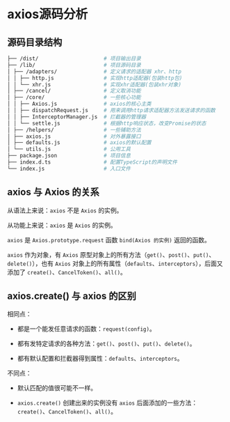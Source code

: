 # axios源码分析

## 源码目录结构

```bash
├── /dist/                     # 项目输出目录
├── /lib/                      # 项目源码目录
│ ├── /adapters/               # 定义请求的适配器 xhr、http
│ │ ├── http.js                # 实现http适配器(包装http包)
│ │ └── xhr.js                 # 实现xhr适配器(包装xhr对象)
│ ├── /cancel/                 # 定义取消功能
│ ├── /core/                   # 一些核心功能
│ │ ├── Axios.js               # axios的核心主类
│ │ ├── dispatchRequest.js     # 用来调用http请求适配器方法发送请求的函数
│ │ ├── InterceptorManager.js  # 拦截器的管理器
│ │ └── settle.js              # 根据http响应状态，改变Promise的状态
│ ├── /helpers/                # 一些辅助方法
│ ├── axios.js                 # 对外暴露接口
│ ├── defaults.js              # axios的默认配置
│ └── utils.js                 # 公用工具
├── package.json               # 项目信息
├── index.d.ts                 # 配置TypeScript的声明文件
└── index.js                   # 入口文件
```

## axios 与 Axios 的关系

从语法上来说：`axios` 不是 `Axios` 的实例。

从功能上来说：`axios` 是 `Axios` 的实例。

`axios` 是 `Axios.prototype.request` 函数 `bind(Axios 的实例)` 返回的函数。

`axios` 作为对象，有 `Axios` 原型对象上的所有方法（`get()`、`post()`、`put()`、`delete()`），也有 `Axios` 对象上的所有属性（`defaults`、`interceptors`），后面又添加了 `create()`、`CancelToken()`、`all()`。

## axios.create() 与 axios 的区别

相同点：

- 都是一个能发任意请求的函数：`request(config)`。

- 都有发特定请求的各种方法：`get()`、`post()`、`put()`、`delete()`。

- 都有默认配置和拦截器得到属性：`defaults`、`interceptors`。

不同点：

- 默认匹配的值很可能不一样。

- `axios.create()` 创建出来的实例没有 `axios` 后面添加的一些方法：`create()`、`CancelToken()`、`all()`。
